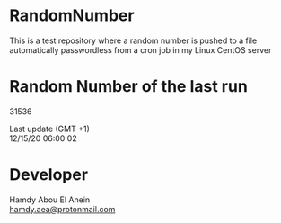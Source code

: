 # RandomNumber    
This is a test repository where a random number is pushed to a file automatically passwordless from a cron job in my Linux CentOS server    
# Random Number of the last run   
31536
      
Last update (GMT +1)    
12/15/20 06:00:02
# Developer    
Hamdy Abou El Anein   
hamdy.aea@protonmail.com
